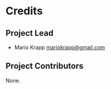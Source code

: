 Credits
=======

Project Lead
----------------

* Mario Krapp <mariokrapp@gmail.com>

Project Contributors
------------

None.
